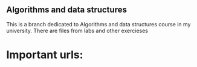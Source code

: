 ## Algorithms and data structures

This is a branch dedicated to Algorithms and data structures course in my university. 
There are files from labs and other exercieses


# Important urls:

